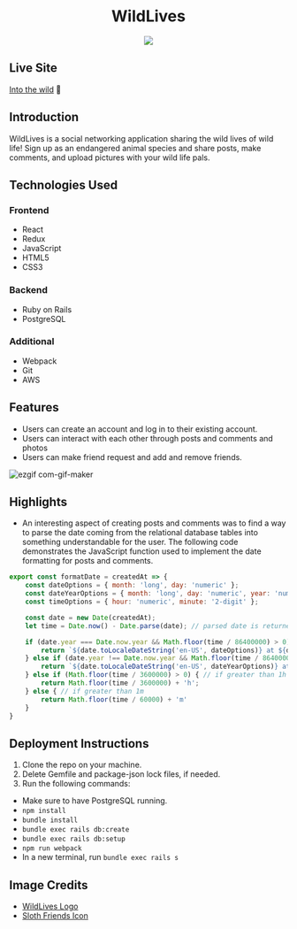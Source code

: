 <h1 align="center">WildLives</h1>
<p align="center">
  <img src="https://user-images.githubusercontent.com/84679041/133845413-dc9262a3-fa37-4aea-8d81-c2f03d6b23d7.png" />
</p>

## Live Site
[Into the wild](https://wild-lives.herokuapp.com/#/) 🦥

## Introduction
WildLives is a social networking application sharing the wild lives of wild life! Sign up as an endangered animal species and share posts, make comments, and upload pictures with your wild life pals.

## Technologies Used
### Frontend
* React
* Redux
* JavaScript
* HTML5
* CSS3
### Backend
* Ruby on Rails
* PostgreSQL
### Additional
* Webpack
* Git
* AWS

## Features
* Users can create an account and log in to their existing account.
* Users can interact with each other through posts and comments and photos
* Users can make friend request and add and remove friends.

![ezgif com-gif-maker](https://user-images.githubusercontent.com/84679041/133860449-15edfd3d-9e2a-4d6c-9cce-f21e6c4b0166.gif)

## Highlights
* An interesting aspect of creating posts and comments was to find a way to parse the date coming from the relational database tables into something understandable for the user. The following code demonstrates the JavaScript function used to implement the date formatting for posts and comments.

```js
export const formatDate = createdAt => {
    const dateOptions = { month: 'long', day: 'numeric' };
    const dateYearOptions = { month: 'long', day: 'numeric', year: 'numeric' };
    const timeOptions = { hour: 'numeric', minute: '2-digit' };

    const date = new Date(createdAt);
    let time = Date.now() - Date.parse(date); // parsed date is returned in ms

    if (date.year === Date.now.year && Math.floor(time / 86400000) > 0) { // if current year && time > 24h
        return `${date.toLocaleDateString('en-US', dateOptions)} at ${date.toLocaleTimeString('en-US', timeOptions)}`; // return date without year
    } else if (date.year !== Date.now.year && Math.floor(time / 86400000) > 0) { // if not current year && time > 24h
        return `${date.toLocaleDateString('en-US', dateYearOptions)} at ${date.toLocaleTimeString('en-US', timeOptions)}`; // return date with year
    } else if (Math.floor(time / 3600000) > 0) { // if greater than 1h
        return Math.floor(time / 3600000) + 'h';
    } else { // if greater than 1m
        return Math.floor(time / 60000) + 'm'
    }
}
```

## Deployment Instructions
1. Clone the repo on your machine.
2. Delete Gemfile and package-json lock files, if needed.
3. Run the following commands:
* Make sure to have PostgreSQL running.
* `npm install`
* `bundle install`
* `bundle exec rails db:create`
* `bundle exec rails db:setup`
* `npm run webpack`
* In a new terminal, run `bundle exec rails s`

## Image Credits
* [WildLives Logo](http://skobo.pl/annskoblog/project/sloth-logo/)
* [Sloth Friends Icon](https://www.pngitem.com/middle/ThhwmJo_draw-so-cute-sloth-cartoon-sloth-png-transparent/)

